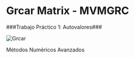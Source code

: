 Grcar Matrix - MVMGRC
=====

###Trabajo Práctico 1: Autovalores###

![Grcar](http://s7.postimg.org/6hjivteor/Grcar.png)

Métodos Numéricos Avanzados
